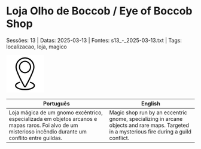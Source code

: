 
# Loja Olho de Boccob / Eye of Boccob Shop

Sessões: 13 | Datas: 2025-03-13 | Fontes: s13_-_2025-03-13.txt | Tags: localizacao, loja, magico

![Loja Olho de Boccob](docs/dm/-/locations/blank.png)

| Português | English |
|-----------|---------|
| Loja mágica de um gnomo excêntrico, especializada em objetos arcanos e mapas raros. Foi alvo de um misterioso incêndio durante um conflito entre guildas. | Magic shop run by an eccentric gnome, specializing in arcane objects and rare maps. Targeted in a mysterious fire during a guild conflict. |




















